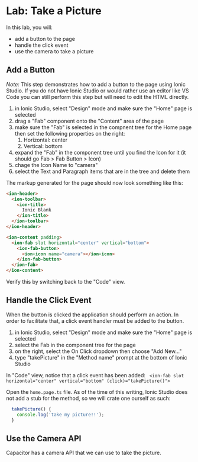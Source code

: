 # Lab: Take a Picture

In this lab, you will:

* add a button to the page
* handle the click event
* use the camera to take a picture

## Add a Button

*Note:* This step demonstrates how to add a button to the page using Ionic Studio. If you do not have Ionic Studio or would rather use an editor like VS Code you can still perform this step but will need to edit the HTML directly.

1. in Ionic Studio, select "Design" mode and make sure the "Home" page is selected
1. drag a "Fab" component onto the "Content" area of the page
1. make sure the "Fab" is selected in the compnent tree for the Home page then set the following properties on the right:
   1. Horizontal: center
   1. Vertical: bottom
1. expand the "Fab" in the component tree until you find the Icon for it (it should go Fab > Fab Button > Icon)
1. chage the Icon Name to "camera"
1. select the Text and Paragraph items that are in the tree and delete them

The markup generated for the page should now look something like this:

```HTML
<ion-header>
  <ion-toolbar>
    <ion-title>
      Ionic Blank
    </ion-title>
  </ion-toolbar>
</ion-header>

<ion-content padding>
  <ion-fab slot horizontal="center" vertical="bottom">
    <ion-fab-button>
      <ion-icon name="camera"></ion-icon>
    </ion-fab-button>
  </ion-fab>
</ion-content>
```

Verify this by switching back to the "Code" view.

## Handle the Click Event

When the button is clicked the application should perform an action. In order to facilitate that, a click event handler must be added to the button.

1. in Ionic Studio, select "Design" mode and make sure the "Home" page is selected
1. select the Fab in the component tree for the page
1. on the right, select the On Click dropdown then choose "Add New..."
1. type "takePicture" in the "Method name" prompt at the bottom of Ionic Studio

In "Code" view, notice that a click event has been added: ` <ion-fab slot horizontal="center" vertical="bottom" (click)="takePicture()">`

Open the `home.page.ts` file. As of the time of this writing, Ionic Studio does not add a stub for the method, so we will crate one ourself as such:

```TypeScript
  takePicture() {
    console.log('take my picture!!');
  }
```

## Use the Camera API

Capacitor has a camera API that we can use to take the picture.
